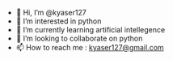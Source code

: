 - 👋 Hi, I’m @kyaser127
- 👀 I’m interested in python 
- 🌱 I’m currently learning artificial intellegence 
- 💞️ I’m looking to collaborate on python 
- 📫 How to reach me : kyaser127@gmail.com

<!---
kyaser127/kyaser127 is a ✨ special ✨ repository because its `README.md` (this file) appears on your GitHub profile.
You can click the Preview link to take a look at your changes.
--->
